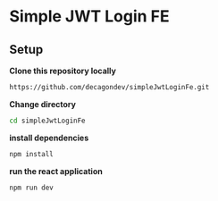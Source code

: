 # Simple JWT Login FE

## Setup

**Clone this repository locally**
```bash
https://github.com/decagondev/simpleJwtLoginFe.git
```

**Change directory**
```bash
cd simpleJwtLoginFe
```

**install dependencies**
```bash
npm install
```

**run the react application**
```bash
npm run dev
```

